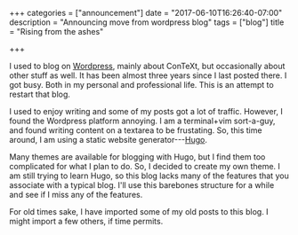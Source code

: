 +++
categories = ["announcement"]
date = "2017-06-10T16:26:40-07:00"
description = "Announcing move from wordpress blog"
tags = ["blog"]
title = "Rising from the ashes"

+++

I used to blog on [Wordpress], mainly about ConTeXt, but occasionally about
other stuff as well. It has been almost three years since I last posted
there. I got busy. Both in my personal and professional life. This is an
attempt to restart that blog.

<!--more-->

I used to enjoy writing and some of my posts got a lot of traffic. However, I
found the Wordpress platform annoying. I am a terminal+vim sort-a-guy, and
found writing content on a textarea to be frustating. So, this time around, I
am using a static website generator---[Hugo].

[Wordpress]: https://randomdeterminism.wordpress.com
[Hugo]: http://gohugo.io

Many themes are available for blogging with Hugo, but I find them too
complicated for what I plan to do. So, I decided to create my own theme. I am
still trying to learn Hugo, so this blog lacks many of the features that you
associate with a typical blog. I'll use this barebones structure for a while
and see if I miss any of the features. 

For old times sake, I have imported some of my old posts to this blog. I
might import a few others, if time permits.

